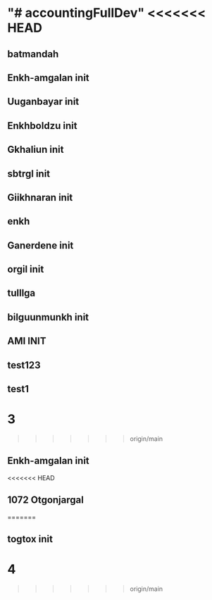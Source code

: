 "# accountingFullDev"
<<<<<<< HEAD
=======
## batmandah

## Enkh-amgalan init

## Uuganbayar init

## Enkhboldzu init

## Gkhaliun init

## sbtrgl init

## Giikhnaran init

## enkh

## Ganerdene init

## orgil init

## tulllga

## bilguunmunkh init

## AMI INIT

## test123

## test1
# 3
>>>>>>> origin/main

## Enkh-amgalan init

<<<<<<< HEAD
## 1072 Otgonjargal
=======


## togtox init
# 4
>>>>>>> origin/main
